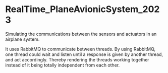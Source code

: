 # RealTime_PlaneAvionicSystem_2023
Simulating the communications between the sensors and actuators in an airplane system.

It uses RabbitMQ to communicate between threads.
By using RabbitMQ, one thread could wait and listen until a response is given by another thread, and act accordingly.
Thereby rendering the threads working together instead of it being totally independent from each other.
